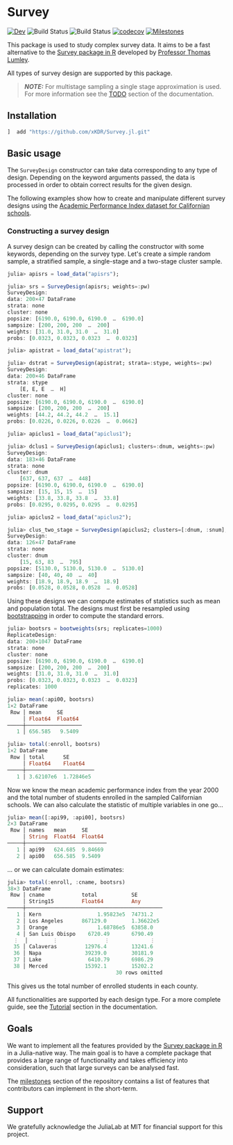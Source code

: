# Survey

[![Dev](https://img.shields.io/badge/docs-dev-blue.svg)](https://xKDR.github.io/Survey.jl/dev)
![Build Status](https://github.com/xKDR/Survey.jl/actions/workflows/ci.yml/badge.svg)
![Build Status](https://github.com/xKDR/Survey.jl/actions/workflows/documentation.yml/badge.svg)
[![codecov](https://codecov.io/gh/xKDR/Survey.jl/branch/main/graph/badge.svg?token=4PFSF47BT2)](https://codecov.io/gh/xKDR/Survey.jl)
[![Milestones](https://img.shields.io/badge/-milestones-brightgreen)](https://github.com/xKDR/Survey.jl/milestones)

This package is used to study complex survey data. It aims to be a fast alternative
to the [Survey package in R](https://cran.r-project.org/web/packages/survey/index.html)
developed by [Professor Thomas Lumley](https://www.stat.auckland.ac.nz/people/tlum005).

All types of survey design are supported by this package.

> **_NOTE:_**  For multistage sampling a single stage approximation is used. For
more information see the [TODO](https://xkdr.github.io/Survey.jl/dev/) section of
the documentation.

## Installation
```julia
]  add "https://github.com/xKDR/Survey.jl.git"
```

## Basic usage

The `SurveyDesign` constructor can take data corresponding to any type of design.
Depending on the keyword arguments passed, the data is processed in order to obtain
correct results for the given design.

The following examples show how to create and manipulate different survey designs
using the [Academic Performance Index dataset for Californian schools](https://r-survey.r-forge.r-project.org/survey/html/api.html).

### Constructing a survey design

A survey design can be created by calling the constructor with some keywords,
depending on the survey type. Let's create a simple random sample, a stratified
sample, a single-stage and a two-stage cluster sample.

```julia
julia> apisrs = load_data("apisrs");

julia> srs = SurveyDesign(apisrs; weights=:pw)
SurveyDesign:
data: 200×47 DataFrame
strata: none
cluster: none
popsize: [6190.0, 6190.0, 6190.0  …  6190.0]
sampsize: [200, 200, 200  …  200]
weights: [31.0, 31.0, 31.0  …  31.0]
probs: [0.0323, 0.0323, 0.0323  …  0.0323]

julia> apistrat = load_data("apistrat");

julia> dstrat = SurveyDesign(apistrat; strata=:stype, weights=:pw)
SurveyDesign:
data: 200×46 DataFrame
strata: stype
    [E, E, E  …  H]
cluster: none
popsize: [6190.0, 6190.0, 6190.0  …  6190.0]
sampsize: [200, 200, 200  …  200]
weights: [44.2, 44.2, 44.2  …  15.1]
probs: [0.0226, 0.0226, 0.0226  …  0.0662]

julia> apiclus1 = load_data("apiclus1");

julia> dclus1 = SurveyDesign(apiclus1; clusters=:dnum, weights=:pw)
SurveyDesign:
data: 183×46 DataFrame
strata: none
cluster: dnum
    [637, 637, 637  …  448]
popsize: [6190.0, 6190.0, 6190.0  …  6190.0]
sampsize: [15, 15, 15  …  15]
weights: [33.8, 33.8, 33.8  …  33.8]
probs: [0.0295, 0.0295, 0.0295  …  0.0295]

julia> apiclus2 = load_data("apiclus2");

julia> clus_two_stage = SurveyDesign(apiclus2; clusters=[:dnum, :snum], weights=:pw)
SurveyDesign:
data: 126×47 DataFrame
strata: none
cluster: dnum
    [15, 63, 83  …  795]
popsize: [5130.0, 5130.0, 5130.0  …  5130.0]
sampsize: [40, 40, 40  …  40]
weights: [18.9, 18.9, 18.9  …  18.9]
probs: [0.0528, 0.0528, 0.0528  …  0.0528]
```

Using these designs we can compute estimates of statistics such as mean and
population total. The designs must first be resampled using
[bootstrapping](https://en.wikipedia.org/wiki/Bootstrapping_(statistics)) in order
to compute the standard errors.

```julia
julia> bootsrs = bootweights(srs; replicates=1000)
ReplicateDesign:
data: 200×1047 DataFrame
strata: none
cluster: none
popsize: [6190.0, 6190.0, 6190.0  …  6190.0]
sampsize: [200, 200, 200  …  200]
weights: [31.0, 31.0, 31.0  …  31.0]
probs: [0.0323, 0.0323, 0.0323  …  0.0323]
replicates: 1000

julia> mean(:api00, bootsrs)
1×2 DataFrame
 Row │ mean     SE
     │ Float64  Float64
─────┼──────────────────
   1 │ 656.585   9.5409

julia> total(:enroll, bootsrs)
1×2 DataFrame
 Row │ total      SE
     │ Float64    Float64
─────┼──────────────────────
   1 │ 3.62107e6  1.72846e5
```

Now we know the mean academic performance index from the year 2000 and the total
number of students enrolled in the sampled Californian schools. We can also
calculate the statistic of multiple variables in one go...

```julia
julia> mean([:api99, :api00], bootsrs)
2×3 DataFrame
 Row │ names   mean     SE
     │ String  Float64  Float64
─────┼──────────────────────────
   1 │ api99   624.685  9.84669
   2 │ api00   656.585  9.5409
```

... or we can calculate domain estimates:

```julia
julia> total(:enroll, :cname, bootsrs)
38×3 DataFrame
 Row │ cname            total           SE
     │ String15         Float64         Any
─────┼────────────────────────────────────────────
   1 │ Kern                  1.95823e5  74731.2
   2 │ Los Angeles      867129.0        1.36622e5
   3 │ Orange                1.68786e5  63858.0
   4 │ San Luis Obispo    6720.49       6790.49
  ⋮  │        ⋮               ⋮             ⋮
  35 │ Calaveras         12976.4        13241.6
  36 │ Napa              39239.0        30181.9
  37 │ Lake               6410.79       6986.29
  38 │ Merced            15392.1        15202.2
                                   30 rows omitted
```

This gives us the total number of enrolled students in each county.

All functionalities are supported by each design type. For a more complete guide,
see the [Tutorial](https://xkdr.github.io/Survey.jl/dev/#Basic-demo) section in
the documentation.

## Goals

We want to implement all the features provided by the
[Survey package in R](https://cran.r-project.org/web/packages/survey/index.html)
in a Julia-native way. The main goal is to have a complete package that provides
a large range of functionality and takes efficiency into consideration, such that
large surveys can be analysed fast.

The [milestones](https://github.com/xKDR/Survey.jl/milestones) section of the repository
contains a list of features that contributors can implement in the short-term.

## Support

We gratefully acknowledge the JuliaLab at MIT for financial support for this project.
